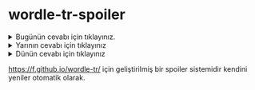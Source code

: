 # wordle-tr-spoiler

<details>
  <summary>Bugünün cevabı için tıklayınız.</summary>
  <br>
    <b> sahte </b>
</details>

<details>
  <summary>Yarının cevabı için tıklayınız</summary>
  <br>
   <b> hokka </b>
</details>

<details>
  <summary>Dünün cevabı için tıklayınız </summary>
  <br>
  <b> yalpa </b>
</details>

https://f.github.io/wordle-tr/ için geliştirilmiş bir spoiler sistemidir kendini yeniler otomatik olarak.

